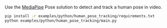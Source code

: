 <!--[metadata]
title = "Human Pose Tracking"
tags = ["mediapipe", "keypoint-detection", "2D", "3D"]
description = "Use the MediaPipe Pose solution to detect and track a human pose in video."
thumbnail = "https://static.rerun.io/human_pose_tracking/37d47fe7e3476513f9f58c38da515e2cd4a093f9/480w.png"
thumbnail_dimensions = [480, 272]
channel = "main"
-->


<picture>
  <source media="(max-width: 480px)" srcset="https://static.rerun.io/human_pose_tracking/37d47fe7e3476513f9f58c38da515e2cd4a093f9/480w.png">
  <source media="(max-width: 768px)" srcset="https://static.rerun.io/human_pose_tracking/37d47fe7e3476513f9f58c38da515e2cd4a093f9/768w.png">
  <source media="(max-width: 1024px)" srcset="https://static.rerun.io/human_pose_tracking/37d47fe7e3476513f9f58c38da515e2cd4a093f9/1024w.png">
  <source media="(max-width: 1200px)" srcset="https://static.rerun.io/human_pose_tracking/37d47fe7e3476513f9f58c38da515e2cd4a093f9/1200w.png">
  <img src="https://static.rerun.io/human_pose_tracking/37d47fe7e3476513f9f58c38da515e2cd4a093f9/full.png" alt="">
</picture>

Use the [MediaPipe](https://google.github.io/mediapipe/) Pose solution to detect and track a human pose in video.

```bash
pip install -r examples/python/human_pose_tracking/requirements.txt
python examples/python/human_pose_tracking/main.py
```
